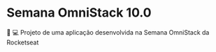 # Semana OmniStack 10.0
 🤘 💻 Projeto de uma aplicação desenvolvida na Semana OmniStack da Rocketseat
